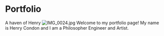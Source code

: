 # Portfolio
A haven of Henry
![IMG_0024.jpg](/images/IMG_0024.jpg)
Welcome to my portfolio page! My name is Henry Condon and I am a Philosopher Engineer and Artist. 
